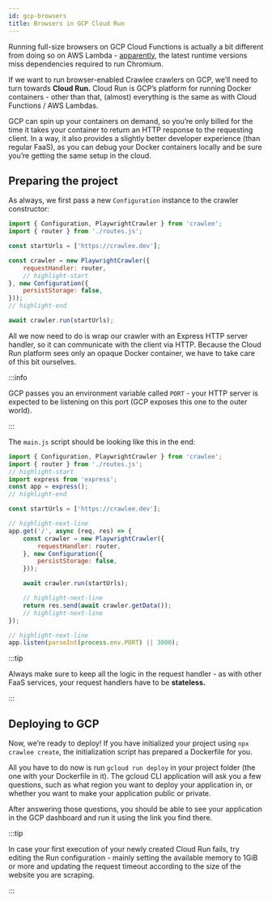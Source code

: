 ```yaml
---
id: gcp-browsers
title: Browsers in GCP Cloud Run
---
```


Running full-size browsers on GCP Cloud Functions is actually a bit different from doing so on AWS Lambda - [apparently](https://pptr.dev/troubleshooting#running-puppeteer-on-google-cloud-functions), the latest runtime versions miss dependencies required to run Chromium.

If we want to run browser-enabled Crawlee crawlers on GCP, we’ll need to turn towards **Cloud Run.** Cloud Run is GCP’s platform for running Docker containers - other than that, (almost) everything is the same as with Cloud Functions / AWS Lambdas.

GCP can spin up your containers on demand, so you’re only billed for the time it takes your container to return an HTTP response to the requesting client. In a way, it also provides a slightly better developer experience (than regular FaaS), as you can debug your Docker containers locally and be sure you’re getting the same setup in the cloud.

## Preparing the project

As always, we first pass a new `Configuration` instance to the crawler constructor:

```javascript  title="src/main.js"
import { Configuration, PlaywrightCrawler } from 'crawlee';
import { router } from './routes.js';

const startUrls = ['https://crawlee.dev'];

const crawler = new PlaywrightCrawler({
    requestHandler: router,
    // highlight-start
}, new Configuration({
    persistStorage: false,
}));
// highlight-end

await crawler.run(startUrls);
```

All we now need to do is wrap our crawler with an Express HTTP server handler, so it can communicate with the client via HTTP. Because the Cloud Run platform sees only an opaque Docker container, we have to take care of this bit ourselves.

:::info

GCP passes you an environment variable called `PORT` - your HTTP server is expected to be listening on this port (GCP exposes this one to the outer world).

:::

The `main.js` script should be looking like this in the end:

```javascript title="src/main.js"
import { Configuration, PlaywrightCrawler } from 'crawlee';
import { router } from './routes.js';
// highlight-start
import express from 'express';
const app = express();
// highlight-end

const startUrls = ['https://crawlee.dev'];

// highlight-next-line
app.get('/', async (req, res) => {
    const crawler = new PlaywrightCrawler({
        requestHandler: router,
    }, new Configuration({
        persistStorage: false,
    }));

    await crawler.run(startUrls);

    // highlight-next-line
    return res.send(await crawler.getData());
    // highlight-next-line
});

// highlight-next-line
app.listen(parseInt(process.env.PORT) || 3000);
```

:::tip

Always make sure to keep all the logic in the request handler - as with other FaaS services, your request handlers have to be **stateless.**

:::

## Deploying to GCP

Now, we’re ready to deploy! If you have initialized your project using `npx crawlee create`, the initialization script has prepared a Dockerfile for you.

All you have to do now is run `gcloud run deploy` in your project folder (the one with your Dockerfile in it). The gcloud CLI application will ask you a few questions, such as what region you want to deploy your application in, or whether you want to make your application public or private.

After answering those questions, you should be able to see your application in the GCP dashboard and run it using the link you find there.

:::tip

In case your first execution of your newly created Cloud Run fails, try editing the Run configuration - mainly setting the available memory to 1GiB or more and updating the request timeout according to the size of the website you are scraping.

:::
